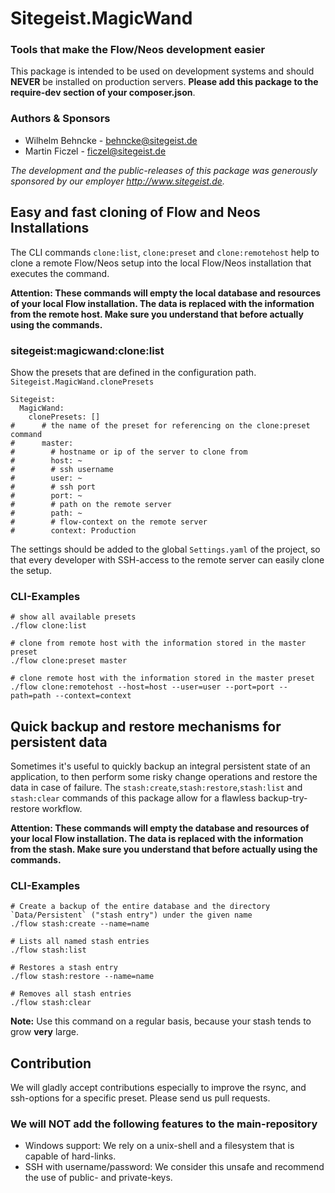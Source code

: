 # Sitegeist.MagicWand
### Tools that make the Flow/Neos development easier

This package is intended to be used on development systems and should **NEVER** be
installed on production servers. **Please add this package to the require-dev
section of your composer.json**.

### Authors & Sponsors

* Wilhelm Behncke - behncke@sitegeist.de
* Martin Ficzel - ficzel@sitegeist.de

*The development and the public-releases of this package was generously sponsored by our employer http://www.sitegeist.de.*

## Easy and fast cloning of Flow and Neos Installations

The CLI commands `clone:list`, `clone:preset` and `clone:remotehost` help to
clone a remote Flow/Neos setup into the local Flow/Neos installation that executes the command.

**Attention: These commands will empty the local database and resources of your local Flow installation.
The data is replaced with the information from the remote host. Make sure you understand that before actually
using the commands.**

### sitegeist:magicwand:clone:list

Show the presets that are defined in the configuration path. `Sitegeist.MagicWand.clonePresets`

```
Sitegeist:
  MagicWand:
    clonePresets: []
#      # the name of the preset for referencing on the clone:preset command
#      master:
#        # hostname or ip of the server to clone from
#        host: ~
#        # ssh username
#        user: ~
#        # ssh port
#        port: ~
#        # path on the remote server
#        path: ~
#        # flow-context on the remote server  
#        context: Production
```

The settings should be added to the global `Settings.yaml` of the project, so that every
developer with SSH-access to the remote server can easily clone the setup.

### CLI-Examples
```
# show all available presets
./flow clone:list

# clone from remote host with the information stored in the master preset
./flow clone:preset master

# clone remote host with the information stored in the master preset
./flow clone:remotehost --host=host --user=user --port=port --path=path --context=context
```

## Quick backup and restore mechanisms for persistent data

Sometimes it's useful to quickly backup an integral persistent state of an application, to then perform some risky
change operations and restore the data in case of failure. The `stash:create`,`stash:restore`,`stash:list` and
`stash:clear` commands of this package allow for a flawless backup-try-restore workflow.

**Attention: These commands will empty the database and resources of your local Flow installation.
The data is replaced with the information from the stash. Make sure you understand that before actually using
the commands.**

### CLI-Examples
```
# Create a backup of the entire database and the directory `Data/Persistent` ("stash entry") under the given name
./flow stash:create --name=name

# Lists all named stash entries
./flow stash:list

# Restores a stash entry
./flow stash:restore --name=name

# Removes all stash entries
./flow stash:clear
```
**Note:** Use this command on a regular basis, because your stash tends to grow **very** large.

## Contribution

We will gladly accept contributions especially to improve the rsync, and ssh-options for a specific preset. Please send us pull requests.

### We will NOT add the following features to the main-repository

* Windows support: We rely on a unix-shell and a filesystem that is capable of hard-links.
* SSH with username/password: We consider this unsafe and recommend the use of public- and private-keys.